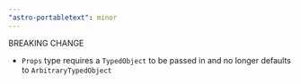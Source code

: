 ```yaml
---
"astro-portabletext": minor
---
```


BREAKING CHANGE 
- `Props` type requires a `TypedObject` to be passed in and no longer defaults to `ArbitraryTypedObject`
